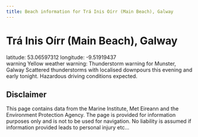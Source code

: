 ```yaml
---
title: Beach information for Trá Inis Oírr (Main Beach), Galway
---
```

# Trá Inis Oírr (Main Beach), Galway 

<div class="location-info">latitude: 53.06597312 longitude: -9.51919437</div>
<div class="met-eireann-warnings"><span class="material-icons yellow-warning">warning</span>&nbsp;Yellow weather warning: Thunderstorm warning for Munster, Galway Scattered thunderstorms with localised downpours this evening and early tonight. Hazardous driving conditions expected.&nbsp;</div>
<div></div>

## Disclaimer

This page contains data from the Marine Institute, 
Met Eireann and the Environment Protection Agency. The page is provided for
information purposes only and is not to be used for navigation. No liability 
is assumed if information provided leads to personal injury etc...